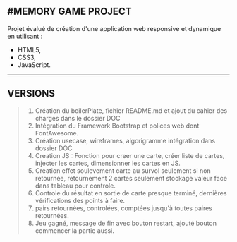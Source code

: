 #MEMORY GAME PROJECT
-----
Projet évalué de création d'une application web responsive et dynamique en utilisant :
- HTML5,
- CSS3,
- JavaScript.
-----
## VERSIONS
> 1. Création du boilerPlate, fichier README.md et ajout du cahier des charges dans le dossier DOC
> 2. Intégration du Framework Bootstrap et polices web dont FontAwesome.
> 3. Création usecase, wireframes, algorigramme intégration dans dossier DOC
> 4. Creation JS : Fonction pour creer une carte, créer liste de cartes, injecter les cartes, dimensionner les cartes en JS.
> 5. Creation effet soulevement carte au survol seulement si non retournée, retournement 2 cartes seulement stockage valeur face dans tableau pour controle.
> 6. Controle du résultat en sortie de carte presque terminé, dernières vérifications des points à faire.
> 7. pairs retournées, controlées, comptées jusqu'à toutes paires retournées.
> 8. Jeu gagné, message de fin avec bouton restart, ajouté bouton commencer la partie aussi.
